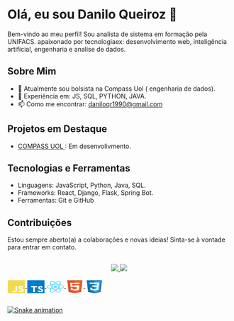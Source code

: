 # Olá, eu sou Danilo Queiroz 👋

Bem-vindo ao meu perfil! Sou analista de sistema em formação pela UNIFACS.
 apaixonado por tecnologiaex: desenvolvimento web, inteligência artificial, engenharia e analise de dados.

## Sobre Mim

- 🌱 Atualmente sou bolsista na Compass Uol ( engenharia de dados).
- 💼 Experiência em: JS, SQL, PYTHON, JAVA. 
- 📫 Como me encontrar: daniloqr1990@gmail.com

## Projetos em Destaque

- [COMPASS UOL ](link-do-projeto): Em desenvolivmento.


## Tecnologias e Ferramentas

- Linguagens: JavaScript, Python, Java, SQL.
- Frameworks: React, Django, Flask, Spring Bot. 
- Ferramentas: Git e GitHub

## Contribuições

Estou sempre aberto(a) a colaborações e novas ideias! Sinta-se à vontade para entrar em contato.

##

<div align="center">
  <a href="https://github.com/daniloqr">
  <img height="150em" src="https://github-readme-stats.vercel.app/api?username=daniloqr&show_icons=true&theme=gruvbox&include_all_commits=true&count_private=true"/>
  <img height="150em" src="https://github-readme-stats.vercel.app/api/top-langs/?username=daniloqr&layout=compact&langs_count=7&theme=gruvbox"/>
</div>

<div style="display: inline_block"><br>
  <img align="center" alt="Javascript" height="30" width="40" src="https://raw.githubusercontent.com/devicons/devicon/master/icons/javascript/javascript-plain.svg">
  <img align="center" alt="Typescript" height="30" width="40" src="https://raw.githubusercontent.com/devicons/devicon/master/icons/typescript/typescript-plain.svg">
  <img align="center" alt="ReactJS" height="30" width="40" src="https://raw.githubusercontent.com/devicons/devicon/master/icons/react/react-original.svg">
  <img align="center" alt="HTML5" height="30" width="40" src="https://raw.githubusercontent.com/devicons/devicon/master/icons/html5/html5-original.svg">
  <img align="center" alt="CSS3" height="30" width="40" src="https://raw.githubusercontent.com/devicons/devicon/master/icons/css3/css3-original.svg">
</div>

<!-- <div align="center">
  <a href="https://github.com/devsharkcode">
  <img height="150em" src="https://github-readme-stats.vercel.app/api?username=devsharkcode&show_icons=false&theme=dark&include_all_commits=true&count_private=true"/>
  <img height="150em" src="https://github-readme-stats.vercel.app/api/top-langs/?username=devsharkcode&layout=compact&langs_count=7&theme=dark"/>
</div> -->
  
<!--   <div style="display: inline_block"><br>
  <img align="center" alt="Rafa-HTML" height="30" width="40" src="https://raw.githubusercontent.com/devicons/devicon/master/icons/html5/html5-original.svg">
  <img align="center" alt="Rafa-CSS" height="30" width="40" src="https://raw.githubusercontent.com/devicons/devicon/master/icons/css3/css3-original.svg">
  <img align="right" alt="Pikachu-Pic" height="150" style="border-radius:50px;" src="https://i.imgur.com/sVtkdIa.png">
</div> -->
  
  ##
  
<!-- <div>
  <a target="_blank" href="https://instagram.com/dev.sharkcode" target="_blank"><img src="https://img.shields.io/badge/-Instagram-%23E4405F?style=for-the-badge&logo=instagram&logoColor=white" target="_blank"></a>
 <a target="_blank" href="https://discord.gg/MePKMnrvQs" target="_blank"><img src="https://img.shields.io/badge/Discord-7289DA?style=for-the-badge&logo=discord&logoColor=white" target="_blank"></a> 
  <a target="_blank" href = "mailto:editaae2021@icloud.com"><img src="https://img.shields.io/badge/-Gmail-%23333?style=for-the-badge&logo=gmail&logoColor=white" target="_blank"></a> -->
  
   ![Snake animation](https://github.com/daniloqr/daniloqr/blob/output/github-contribution-grid-snake.svg)

</div>
